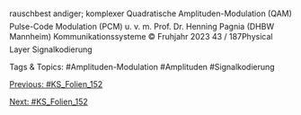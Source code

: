 rauschbest andiger; komplexer
Quadratische Amplituden-Modulation (QAM)
Pulse-Code Modulation (PCM)
u. v. m.
Prof. Dr. Henning Pagnia (DHBW Mannheim) Kommunikationssysteme © Fruhjahr 2023 43 / 187Physical Layer Signalkodierung

   Tags & Topics:
   #Amplituden-Modulation
   #Amplituden
   #Signalkodierung

[Previous: #KS_Folien_152](KS_Folien_152.md)

[Next: #KS_Folien_152](KS_Folien_152.md)